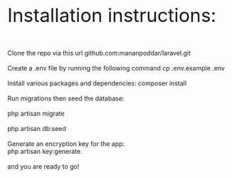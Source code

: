 <div style="font-size:3em;">Installation instructions:<br><br></div>
Clone the repo via this url github.com:mananpoddar/laravel.git<br><br>
Create a .env file by running the following command cp .env.example .env<br><br>
Install various packages and dependencies: composer install<br><br>
Run migrations then seed the database:<br><br>
php artisan migrate<br><br>
php artisan db:seed<br><br>
Generate an encryption key for the app:<br> php artisan key:generate.<br><br>
and you are ready to go!
